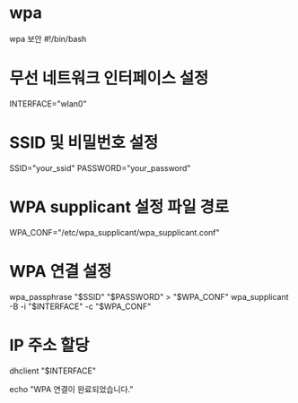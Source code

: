 # wpa
wpa 보안
#!/bin/bash

# 무선 네트워크 인터페이스 설정
INTERFACE="wlan0"

# SSID 및 비밀번호 설정
SSID="your_ssid"
PASSWORD="your_password"

# WPA supplicant 설정 파일 경로
WPA_CONF="/etc/wpa_supplicant/wpa_supplicant.conf"

# WPA 연결 설정
wpa_passphrase "$SSID" "$PASSWORD" > "$WPA_CONF"
wpa_supplicant -B -i "$INTERFACE" -c "$WPA_CONF"

# IP 주소 할당
dhclient "$INTERFACE"

echo "WPA 연결이 완료되었습니다."
